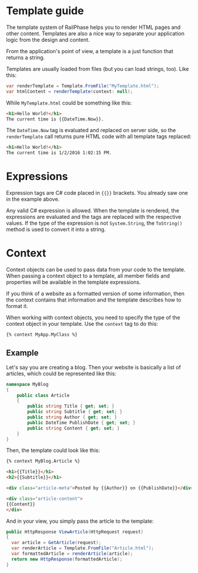 # Template guide

The template system of RailPhase helps you to render HTML pages and other content.
Templates are also a nice way to separate your application logic from the design and content.

From the application's point of view, a template is a just function that returns a string.

Templates are usually loaded from files (but you can load strings, too). Like this:

````csharp
var renderTemplate = Template.FromFile("MyTemplate.html");
var htmlContent = renderTemplate(context: null);
````

While `MyTemplate.html` could be something like this:

````html
<h1>Hello World!</h1>
The current time is {{DateTime.Now}}.
````

The `DateTime.Now` tag is evaluated and replaced on server side, so the `renderTemplate` call returns
pure HTML code with all template tags replaced:

````html
<h1>Hello World!</h1>
The current time is 1/2/2016 1:02:15 PM.
````

# Expressions

Expression tags are C# code placed in ``{{}}`` brackets. You already saw one in the example above.

Any valid C# expression is allowed. When the template is rendered, the expressions are evaluated and
the tags are replaced with the respective values. If the type of the expression is not
`System.String`, the `ToString()` method is
used to convert it into a string.

# Context

Context objects can be used to pass data from your code to the template. When passing a context object
to a template, all member fields and properties will be available in the template expressions.

If you think of a website as a formatted version of some information, then the context contains that
information and the template describes how to format it.

When working with context objects, you need to specify the type of the context object in your
template. Use the `context` tag to do this:

````html
{% context MyApp.MyClass %}
````

## Example

Let's say you are creating a blog. Then your website is basically a list of articles, which could be
represented like this:

````csharp
namespace MyBlog
{
    public class Article
    {
        public string Title { get; set; }
        public string Subtitle { get; set; }
        public string Author { get; set; }
        public DateTime PublishDate { get; set; }
        public string Content { get; set; }
    }
}
````

Then, the template could look like this:

````html
{% context MyBlog.Article %}

<h1>{{Title}}</h1>
<h2>{{Subtitle}}</h1>

<div class="article-meta">Posted by {{Author}} on {{PublishDate}}</div>

<div class="article-content">
{{Content}}
</div>
````

And in your view, you simply pass the article to the template:

````csharp
public HttpResponse ViewArticle(HttpRequest request)
{
  var article = GetArticle(request);
  var renderArticle = Template.FromFile("Article.html");
  var formattedArticle = renderArticle(article);
  return new HttpResponse(formattedArticle);
}
````
